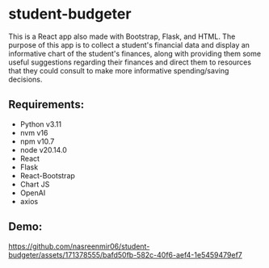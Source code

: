 # student-budgeter

This is a React app also made with Bootstrap, Flask, and HTML. The purpose of this app is to collect a student's financial data and display an informative chart of the student's finances, along with providing them some useful suggestions regarding their finances and direct them to resources that they could consult to make more informative spending/saving decisions.

## Requirements:
- Python v3.11
- nvm v16
- npm v10.7
- node v20.14.0
- React
- Flask
- React-Bootstrap
- Chart JS
- OpenAI
- axios

## Demo:


https://github.com/nasreenmir06/student-budgeter/assets/171378555/bafd50fb-582c-40f6-aef4-1e5459479ef7


